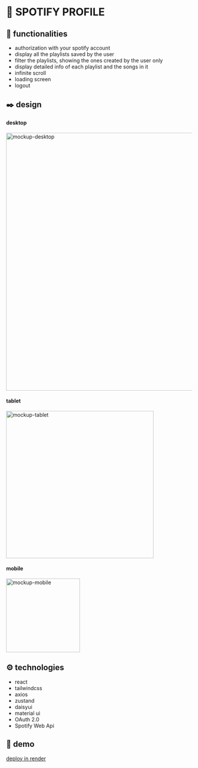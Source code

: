 # 📌 SPOTIFY PROFILE


## 🏹 functionalities
* authorization with your spotify account
* display all the playlists saved by the user
* filter the playlists, showing the ones created by the user only
* display detailed info of each playlist and the songs in it
* infinite scroll
* loading screen
* logout

## ✒️ design
#### desktop
<img width="700px" src='https://res.cloudinary.com/dbgqj70zg/image/upload/v1742678200/701shots_so_pgygci.png' alt='mockup-desktop' />

#### tablet
<img width="400px" src='https://res.cloudinary.com/dbgqj70zg/image/upload/v1742724107/271shots_so_nigcoi.png' alt='mockup-tablet' />

#### mobile
<img width="200px" src='https://res.cloudinary.com/dbgqj70zg/image/upload/v1742724119/183shots_so_dbfc7w.png' alt='mockup-mobile' />

## ⚙ technologies
* react
* tailwindcss
* axios
* zustand
* daisyui
* material ui
* OAuth 2.0
* Spotify Web Api 


## 🚀 demo
[deploy in render](https://spotify-profile-3n39.onrender.com) 
